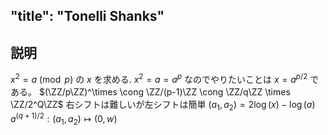$\newcommand{\ZZ}{\mathbb{Z}}$
---
"title": "Tonelli Shanks"
---


## 説明
$x^2 = a \pmod p$ の $x$ を求める.
$x^2 = a = a^p$ なのでやりたいことは $x = a^{p/2}$ である。
$(\ZZ/p\ZZ)^\times \cong \ZZ/(p-1)\ZZ \cong \ZZ/q\ZZ \times \ZZ/2^Q\ZZ$
右シフトは難しいが左シフトは簡単
$(a_1, a_2) = 2\log(x) - \log(a)$
$a^{(q + 1)/2}:(a_1, a_2) \mapsto (0, w)$

